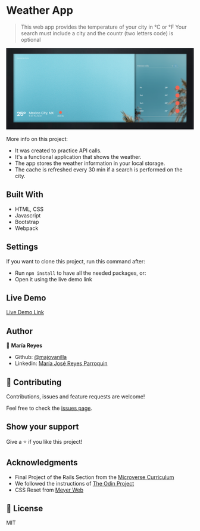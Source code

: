 # Weather App

> This web app provides the temperature of your city in °C or °F
> Your search must include a city and the countr (two letters code) is optional

![screenshot](src/img/screenshot.png)

More info on this project:
  - It was created to practice API calls.
  - It's a functional application that shows the weather.
  - The app stores the weather information in your local storage.
  - The cache is refreshed every 30 min if a search is performed on the city.

## Built With

- HTML, CSS
- Javascript
- Bootstrap
- Webpack

## Settings

If you want to clone this project, run this command after:
- Run `npm install` to have all the needed packages, or:
- Open it using the live demo link

## Live Demo

[Live Demo Link](https://majovanilla.github.io/weather-app)

## Author

👤 **María Reyes**

- Github: [@majovanilla](https://github.com/majovanilla)
- Linkedin: [María José Reyes Parroquin](https://www.linkedin.com/in/majoreyesparroquin/)

## 🤝 Contributing

Contributions, issues and feature requests are welcome!

Feel free to check the [issues page](https://github.com/majovanilla/weather-app/issues).

## Show your support

Give a ⭐️ if you like this project!

## Acknowledgments

- Final Project of the Rails Section from the [Microverse Curriculum](https://www.microverse.org/)
- We followed the instructions of [The Odin Project](https://www.theodinproject.com/courses/javascript/lessons/weather-app)
- CSS Reset from [Meyer Web](http://meyerweb.com/eric/tools/css/reset/)

## 📝 License

MIT
